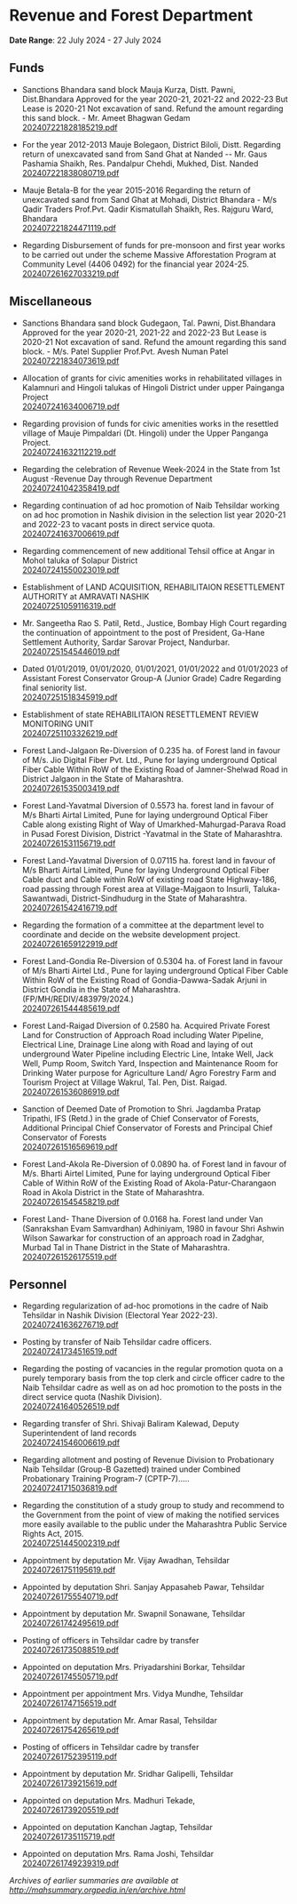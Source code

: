 # Revenue and Forest Department

**Date Range**: 22 July 2024 - 27 July 2024


## Funds
- Sanctions Bhandara sand block Mauja Kurza, Distt. Pawni, Dist.Bhandara Approved for the year 2020-21, 2021-22 and 2022-23 But Lease is 2020-21 Not excavation of sand. Refund the amount regarding this sand block. - Mr. Ameet Bhagwan Gedam\
  [202407221828185219.pdf](https://gr.maharashtra.gov.in/Site/Upload/Government%20Resolutions/English/202407221828185219.pdf)

- For the year 2012-2013 Mauje Bolegaon, District Biloli, Distt. Regarding return of unexcavated sand from Sand Ghat at Nanded -- Mr. Gaus Pashamia Shaikh, Res. Pandalpur Chehdi, Mukhed, Dist. Nanded\
  [202407221838080719.pdf](https://gr.maharashtra.gov.in/Site/Upload/Government%20Resolutions/English/202407221838080719.pdf)

- Mauje Betala-B for the year 2015-2016 Regarding the return of unexcavated sand from Sand Ghat at Mohadi, District Bhandara - M/s Qadir Traders Prof.Pvt. Qadir Kismatullah Shaikh, Res. Rajguru Ward, Bhandara\
  [202407221824471119.pdf](https://gr.maharashtra.gov.in/Site/Upload/Government%20Resolutions/English/202407221824471119.pdf)

- Regarding Disbursement of funds for pre-monsoon and first year works to be carried out under the scheme Massive Afforestation Program at Community Level (4406 0492) for the financial year 2024-25.\
  [202407261627033219.pdf](https://gr.maharashtra.gov.in/Site/Upload/Government%20Resolutions/English/202407261627033219.pdf)

## Miscellaneous
- Sanctions Bhandara sand block Gudegaon, Tal. Pawni, Dist.Bhandara Approved for the year 2020-21, 2021-22 and 2022-23 But Lease is 2020-21 Not excavation of sand. Refund the amount regarding this sand block. - M/s. Patel Supplier Prof.Pvt. Avesh Numan Patel\
  [202407221834073619.pdf](https://gr.maharashtra.gov.in/Site/Upload/Government%20Resolutions/English/202407221834073619.pdf)

- Allocation of grants for civic amenities works in rehabilitated villages in Kalamnuri and Hingoli talukas of Hingoli District under upper Painganga Project\
  [202407241634006719.pdf](https://gr.maharashtra.gov.in/Site/Upload/Government%20Resolutions/English/202407241634006719.pdf)

- Regarding provision of funds for civic amenities works in the resettled village of Mauje Pimpaldari (Dt. Hingoli) under the Upper Panganga Project.\
  [202407241632112219.pdf](https://gr.maharashtra.gov.in/Site/Upload/Government%20Resolutions/English/202407241632112219.pdf)

- Regarding the celebration of Revenue Week-2024 in the State from 1st August -Revenue Day  through Revenue Department\
  [202407241042358419.pdf](https://gr.maharashtra.gov.in/Site/Upload/Government%20Resolutions/English/202407241042358419.pdf)

- Regarding continuation of ad hoc promotion of Naib Tehsildar working on ad hoc promotion in Nashik division in the selection list year 2020-21 and 2022-23 to vacant posts in direct service quota.\
  [202407241637006619.pdf](https://gr.maharashtra.gov.in/Site/Upload/Government%20Resolutions/English/202407241637006619...pdf)

- Regarding commencement of  new additional Tehsil office at Angar in  Mohol taluka of Solapur District\
  [202407241550023019.pdf](https://gr.maharashtra.gov.in/Site/Upload/Government%20Resolutions/English/202407241550023019.pdf)

- Establishment of LAND ACQUISITION, REHABILITAION  RESETTLEMENT  AUTHORITY at AMRAVATI  NASHIK\
  [202407251059116319.pdf](https://gr.maharashtra.gov.in/Site/Upload/Government%20Resolutions/English/202407251059116319.pdf)

- Mr. Sangeetha Rao S. Patil, Retd., Justice, Bombay High Court regarding the continuation of appointment to the post of President, Ga-Hane Settlement Authority, Sardar Sarovar Project, Nandurbar.\
  [202407251545446019.pdf](https://gr.maharashtra.gov.in/Site/Upload/Government%20Resolutions/English/202407251545446019.pdf)

- Dated 01/01/2019, 01/01/2020, 01/01/2021, 01/01/2022 and 01/01/2023 of Assistant Forest Conservator Group-A (Junior Grade) Cadre Regarding final seniority list.\
  [202407251518345919.pdf](https://gr.maharashtra.gov.in/Site/Upload/Government%20Resolutions/English/202407251518345919.pdf)

- Establishment of  state REHABILITAION  RESETTLEMENT  REVIEW  MONITORING  UNIT\
  [202407251103326219.pdf](https://gr.maharashtra.gov.in/Site/Upload/Government%20Resolutions/English/202407251103326219.pdf)

- Forest Land-Jalgaon Re-Diversion of 0.235 ha. of Forest land in favour of M/s. Jio Digital Fiber Pvt. Ltd., Pune for laying underground Optical Fiber Cable Within RoW of the Existing Road of Jamner-Shelwad Road in District Jalgaon in the State of Maharashtra.\
  [202407261535003419.pdf](https://gr.maharashtra.gov.in/Site/Upload/Government%20Resolutions/English/202407261535003419.pdf)

- Forest Land-Yavatmal Diversion of 0.5573 ha. forest land in favour of M/s Bharti Airtal Limited, Pune for laying underground Optical Fiber Cable along existing Right of Way of Umarkhed-Mahurgad-Parava Road in Pusad Forest Division, District -Yavatmal in the State of Maharashtra.\
  [202407261531156719.pdf](https://gr.maharashtra.gov.in/Site/Upload/Government%20Resolutions/English/202407261531156719.pdf)

- Forest Land-Yavatmal Diversion of 0.07115 ha. forest land in favour of M/s Bharti Airtal Limited, Pune for laying Underground Optical Fiber Cable duct and Cable within  RoW of existing road State Highway-186, road passing through Forest area at Village-Majgaon to Insurli, Taluka-Sawantwadi, District-Sindhudurg in the State of Maharashtra.\
  [202407261542416719.pdf](https://gr.maharashtra.gov.in/Site/Upload/Government%20Resolutions/English/202407261542416719.pdf)

- Regarding the formation of a committee at the department level to coordinate and decide on the website development project.\
  [202407261659122919.pdf](https://gr.maharashtra.gov.in/Site/Upload/Government%20Resolutions/English/202407261659122919.pdf)

- Forest Land-Gondia Re-Diversion of 0.5304 ha. of Forest land in favour of M/s Bharti Airtel Ltd., Pune for laying underground Optical Fiber Cable Within RoW of the Existing Road of Gondia-Dawwa-Sadak Arjuni in District Gondia in the State of Maharashtra. (FP/MH/REDIV/483979/2024.)\
  [202407261544485619.pdf](https://gr.maharashtra.gov.in/Site/Upload/Government%20Resolutions/English/202407261544485619.pdf)

- Forest Land-Raigad Diversion of 0.2580 ha. Acquired Private Forest Land for Construction of Approach Road including Water Pipeline, Electrical Line, Drainage Line along with Road and laying of out underground Water Pipeline including Electric Line, Intake Well, Jack Well, Pump Room, Switch Yard, Inspection and Maintenance Room for Drinking Water purpose for Agriculture Land/ Agro Forestry Farm and Tourism Project at Village Wakrul, Tal. Pen, Dist. Raigad.\
  [202407261536086919.pdf](https://gr.maharashtra.gov.in/Site/Upload/Government%20Resolutions/English/202407261536086919.pdf)

- Sanction of Deemed Date of Promotion to Shri. Jagdamba Pratap Tripathi, IFS (Retd.) in the grade of Chief Conservator of Forests, Additional Principal Chief Conservator of Forests and Principal Chief Conservator of Forests\
  [202407261516569619.pdf](https://gr.maharashtra.gov.in/Site/Upload/Government%20Resolutions/English/202407261516569619.pdf)

- Forest Land-Akola Re-Diversion of 0.0890 ha. of Forest land in favour of M/s. Bharti Airtel Limited, Pune for laying underground Optical Fiber Cable of Within RoW of the Existing Road of Akola-Patur-Charangaon  Road in Akola District in the State of Maharashtra.\
  [202407261545458219.pdf](https://gr.maharashtra.gov.in/Site/Upload/Government%20Resolutions/English/202407261545458219.pdf)

- Forest Land- Thane Diversion of 0.0168 ha. Forest land under Van (Sanrakshan Evam Samvardhan) Adhiniyam, 1980 in favour Shri Ashwin Wilson Sawarkar for construction of an approach road in Zadghar, Murbad Tal in Thane District in the State of Maharashtra.\
  [202407261526175519.pdf](https://gr.maharashtra.gov.in/Site/Upload/Government%20Resolutions/English/202407261526175519.pdf)

## Personnel
- Regarding regularization of ad-hoc promotions in the cadre of Naib Tehsildar in Nashik Division (Electoral Year 2022-23).\
  [202407241636276719.pdf](https://gr.maharashtra.gov.in/Site/Upload/Government%20Resolutions/English/202407241636276719.pdf)

- Posting by transfer of Naib Tehsildar cadre officers.\
  [202407241734516519.pdf](https://gr.maharashtra.gov.in/Site/Upload/Government%20Resolutions/English/202407241734516519.pdf)

- Regarding the posting of vacancies in the regular promotion quota on a purely temporary basis from the top clerk and circle officer cadre to the Naib Tehsildar cadre as well as on ad hoc promotion to the posts in the direct service quota (Nashik Division).\
  [202407241640526519.pdf](https://gr.maharashtra.gov.in/Site/Upload/Government%20Resolutions/English/202407241640526519.pdf)

- Regarding transfer of Shri. Shivaji Baliram Kalewad, Deputy Superintendent of land records\
  [202407241546006619.pdf](https://gr.maharashtra.gov.in/Site/Upload/Government%20Resolutions/English/202407241546006619........pdf)

- Regarding allotment and posting of Revenue Division to Probationary Naib Tehsildar (Group-B Gazetted) trained under Combined Probationary Training Program-7 (CPTP-7).....\
  [202407241715036819.pdf](https://gr.maharashtra.gov.in/Site/Upload/Government%20Resolutions/English/202407241715036819.pdf)

- Regarding the constitution of a study group to study and recommend to the Government from the point of view of making the notified services more easily available to the public under the Maharashtra Public Service Rights Act, 2015.\
  [202407251445002319.pdf](https://gr.maharashtra.gov.in/Site/Upload/Government%20Resolutions/English/202407251445002319.pdf)

- Appointment by deputation Mr. Vijay Awadhan, Tehsildar\
  [202407261751195619.pdf](https://gr.maharashtra.gov.in/Site/Upload/Government%20Resolutions/English/202407261751195619.pdf)

- Appointed by deputation Shri. Sanjay Appasaheb Pawar, Tehsildar\
  [202407261755540719.pdf](https://gr.maharashtra.gov.in/Site/Upload/Government%20Resolutions/English/202407261755540719.pdf)

- Appointment by deputation Mr. Swapnil Sonawane, Tehsildar\
  [202407261742495619.pdf](https://gr.maharashtra.gov.in/Site/Upload/Government%20Resolutions/English/202407261742495619.pdf)

- Posting of officers in Tehsildar cadre by transfer\
  [202407261735088519.pdf](https://gr.maharashtra.gov.in/Site/Upload/Government%20Resolutions/English/202407261735088519.pdf)

- Appointed on deputation Mrs. Priyadarshini Borkar, Tehsildar\
  [202407261745505719.pdf](https://gr.maharashtra.gov.in/Site/Upload/Government%20Resolutions/English/202407261745505719.pdf)

- Appointment per appointment Mrs. Vidya Mundhe, Tehsildar\
  [202407261747156519.pdf](https://gr.maharashtra.gov.in/Site/Upload/Government%20Resolutions/English/202407261747156519.pdf)

- Appointment by deputation Mr. Amar Rasal, Tehsildar\
  [202407261754265619.pdf](https://gr.maharashtra.gov.in/Site/Upload/Government%20Resolutions/English/202407261754265619.pdf)

- Posting of officers in Tehsildar cadre by transfer\
  [202407261752395119.pdf](https://gr.maharashtra.gov.in/Site/Upload/Government%20Resolutions/English/202407261752395119.pdf)

- Appointment by deputation Mr. Sridhar Galipelli, Tehsildar\
  [202407261739215619.pdf](https://gr.maharashtra.gov.in/Site/Upload/Government%20Resolutions/English/202407261739215619.pdf)

- Appointed on deputation Mrs. Madhuri Tekade,\
  [202407261739205519.pdf](https://gr.maharashtra.gov.in/Site/Upload/Government%20Resolutions/English/202407261739205519.pdf)

- Appointed on deputation Kanchan Jagtap, Tehsildar\
  [202407261735115719.pdf](https://gr.maharashtra.gov.in/Site/Upload/Government%20Resolutions/English/202407261735115719.pdf)

- Appointed on deputation Mrs. Rama Joshi, Tehsildar\
  [202407261749239319.pdf](https://gr.maharashtra.gov.in/Site/Upload/Government%20Resolutions/English/202407261749239319.pdf)


*Archives of earlier summaries are available at http://mahsummary.orgpedia.in/en/archive.html*